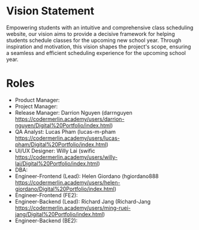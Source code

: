 # Vision Statement

Empowering students with an intuitive and comprehensive class scheduling website,
our vision aims to provide a decisive framework for helping students schedule
classes for the upcoming new school year. Through inspiration and motivation,
this vision shapes the project's scope, ensuring a seamless and efficient
scheduling experience for the upcoming school year.

# Roles

- Product Manager:
- Project Manager:
- Release Manager: Darrion Nguyen (darrnguyen  https://codermerlin.academy/users/darrion-nguyen/Digital%20Portfolio/index.html)
- QA Analyst: Lucas Pham (lucas-m-pham  https://codermerlin.academy/users/lucas-pham/Digital%20Portfolio/index.html)
- UI/UX Designer: Willy Lai (swific https://codermerlin.academy/users/willy-lai/Digital%20Portfolio/index.html)
- DBA:
- Engineer-Frontend (Lead): Helen Giordano  (hgiordano888  https://codermerlin.academy/users/helen-giordano/Digital%20Portfolio/index.html)
- Engineer-Frontend (FE2):
- Engineer-Backend (Lead): Richard Jang  (Richard-Jang  https://codermerlin.academy/users/ming-ruei-jang/Digital%20Portfolio/index.html)
- Engineer-Backend (BE2):
